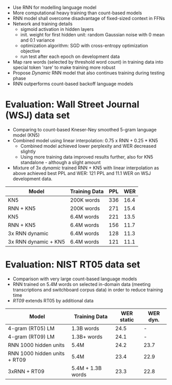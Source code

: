 * Use RNN for modelling language model
* More computational heavy training than count-based models
* RNN model shall overcome disadvantage of fixed-sized context in FFNs
* Network and training details
    * sigmoid activation in hidden layers
    * init. weight for first hidden unit: random Gaussian noise with 0 mean and 0.1 variance
    * optimization algorithm: SGD with cross-entropy optimization objective
    * run test after each epoch on development data
* Map rare words (selected by threshold word count) in training data into special token 'rare' to make training more robust
* Propose *Dynamic* RNN model that also continues training during testing phase
* RNN outperforms count-based backoff language models

# Evaluation: Wall Street Journal (WSJ) data set
* Comparing to count-based Kneser-Ney smoothed 5-gram language model (KN5)
* Combined model using linear interpolation: 0.75 x RNN + 0.25 * KN5
    * Combined model achieved lower perplexity and WER decreased slightly
    * Using more training data improved results further, also for KN5 standalone - although a slight amount
* Mixture of 3x *dynamic* trained RNN + KN5 with linear interpolation as above achieved best PPL and WER: 121 PPL and 11.1 WER on WSJ development data.

Model|Training Data|PPL|WER
-----|-------------|---|-------
KN5  | 200K words  |336|16.4
RNN + KN5 | 200K words | 271 | 15.4
KN5  | 6.4M words  |221|13.5
RNN + KN5 | 6.4M words | 156 | 11.7
3x RNN dynamic|6.4M words|128|11.3
3x RNN dynamic + KN5|6.4M words|121|11.1

# Evaluation: NIST RT05 data set
* Comparison with very large count-based language models
* RNN trained on 5.4M words on selected in-domain data (meeting transcriptions and switchboard corpus data) in order to reduce training time
* *RT09* extends RT05 by additional data

Model|Training Data|WER static|WER dyn.
-----|-------------|----------|-------
4-gram (RT05) LM|1.3B words|24.5|-
4-gram (RT09) LM|1.3B+ words|24.1|-
RNN 1000 hidden units | 5.4M | 24.2|23.7
RNN 1000 hidden units + RT09 | 5.4M | 23.4|22.9
3xRNN + RT09|5.4M + 1.3B words|23.3|22.8
